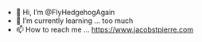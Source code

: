 - 👋 Hi, I’m @FlyHedgehogAgain
- 🌱 I’m currently learning ... too much
- 📫 How to reach me ... https://www.jacobstpierre.com
<!---
FlyHedgehogAgain/FlyHedgehogAgain is a ✨ special ✨ repository because its `README.md` (this file) appears on your GitHub profile.
You can click the Preview link to take a look at your changes.
--->
